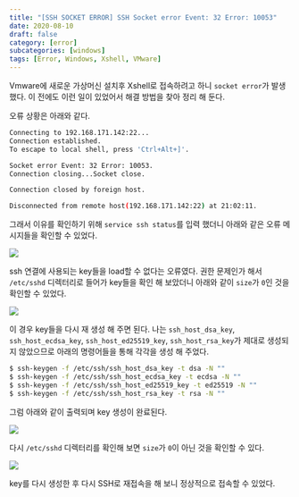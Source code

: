 ```yaml
---
title: "[SSH SOCKET ERROR] SSH Socket error Event: 32 Error: 10053"
date: 2020-08-10
draft: false
category: [error]
subcategories: [windows]
tags: [Error, Windows, Xshell, VMware]
---
```


Vmware에 새로운 가상머신 설치후 Xshell로 접속하려고 하니 `socket error`가 발생했다.
이 전에도 이런 일이 있었어서 해결 방법을 찾아 정리 해 둔다.

<!--more-->

오류 상황은 아래와 같다.  

```sh
Connecting to 192.168.171.142:22...
Connection established.
To escape to local shell, press 'Ctrl+Alt+]'.

Socket error Event: 32 Error: 10053.
Connection closing...Socket close.

Connection closed by foreign host.

Disconnected from remote host(192.168.171.142:22) at 21:02:11.
```

그래서 이유를 확인하기 위해 `service ssh status`를 입력 했더니 아래와 같은 오류 메시지들을 확인할 수 있었다.  

![](/images/error/ssh_socket/01.png)  

ssh 연결에 사용되는 key들을 load할 수 없다는 오류였다.
권한 문제인가 해서 `/etc/sshd` 디렉터리로 들어가 key들을 확인 해 보았더니 아래와 같이 `size`가 `0`인 것을 확인할 수 있었다.  

![](/images/error/ssh_socket/02.png)  

이 경우 key들을 다시 재 생성 해 주면 된다.
나는 `ssh_host_dsa_key`, `ssh_host_ecdsa_key`, `ssh_host_ed25519_key`, `ssh_host_rsa_key`가 제대로 생성되지 않았으므로 아래의 명령어들을 통해 각각을 생성 해 주었다.  

```sh
$ ssh-keygen -f /etc/ssh/ssh_host_dsa_key -t dsa -N ""
$ ssh-keygen -f /etc/ssh/ssh_host_ecdsa_key -t ecdsa -N ""
$ ssh-keygen -f /etc/ssh/ssh_host_ed25519_key -t ed25519 -N ""
$ ssh-keygen -f /etc/ssh/ssh_host_rsa_key -t rsa -N ""
```

그럼 아래와 같이 출력되며 key 생성이 완료된다.  

![](/images/error/ssh_socket/03.png)  

다시 `/etc/sshd` 디렉터리를 확인해 보면 `size`가 `0`이 아닌 것을 확인할 수 있다.  

![](/images/error/ssh_socket/04.png)  

key를 다시 생성한 후 다시 SSH로 재접속을 해 보니 정상적으로 접속할 수 있었다.  